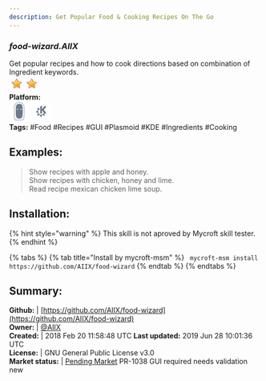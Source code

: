 ```yaml
---
description: Get Popular Food & Cooking Recipes On The Go
---
```


### _food-wizard.AIIX_  
Get popular recipes and how to cook directions based on combination of Ingredient keywords.  
![](../.gitbook/assets/star.png)![](../.gitbook/assets/star.png)  
**Platform:**  
 ![Mark II](../.gitbook/assets/mark-2-icon.png)  ![plasmoid](../.gitbook/assets/kde.png)   
**Tags:** \#Food \#Recipes \#GUI \#Plasmoid \#KDE \#Ingredients \#Cooking   
## Examples:  
> Show recipes with apple and honey.  
> Show recipes with chicken, honey and lime.  
> Read recipe mexican chicken lime soup.  
  
## Installation:  
{% hint style="warning" %}
This skill is not aproved by Mycroft skill tester.
{% endhint %}
    
{% tabs %}
{% tab title="Install by mycroft-msm" %}
``` mycroft-msm install https://github.com/AIIX/food-wizard```
{% endtab %}
  {% endtabs %}
    
## Summary:  
**Github:** | [https://github.com/AIIX/food-wizard](https://github.com/AIIX/food-wizard)  
**Owner:** | [@AIIX](https://github.com/AIIX)  
**Created:** | 2018 Feb 20 11:58:48 UTC  **Last updated:** 2019 Jun 28 10:01:36 UTC  
**License:** | GNU General Public License v3.0  
**Market status:** | [Pending Market](https://market.mycroft.ai/skill/) PR-1038 GUI required needs validation new  
